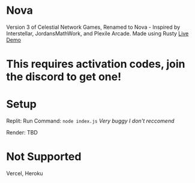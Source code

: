 # Nova
Version 3 of Celestial Network Games, Renamed to Nova - Inspired by Interstellar, JordansMathWork, and Plexile Arcade. Made using Rusty
<a href="//nova-network.fr.to">Live Demo</a>
# This requires activation codes, join the discord to get one!

# Setup
Replit:
Run Command: ` node index.js `
*Very buggy I don't reccomend*

Render:
TBD


# Not Supported
Vercel, Heroku
